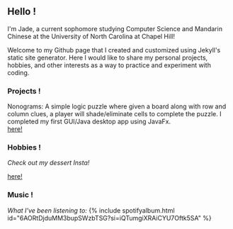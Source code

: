 ## Hello !

I'm Jade, a current sophomore studying Computer Science and Mandarin Chinese at the University of North Carolina at Chapel Hill!

Welcome to my Github page that I created and customized using Jekyll's static site generator. Here I would like to share my personal projects, hobbies, and other interests as a way to practice and experiment with coding. 

### Projects !

Nonograms: A simple logic puzzle where given a board along with row and column clues, a player will shade/eliminate cells to complete the puzzle. I completed my first GUI/Java desktop app using JavaFx.   
[here!](https://github.com/jadehenderson/nonograms)

### Hobbies !

_Check out my dessert Insta!_ 

[here!](https://jadehenderson.github.io/dessert/)

### Music !
_What I've been listening to:_ 
{% include spotifyalbum.html id="6AORtDjduMM3bupSWzbTSG?si=iQTumgiXRAiCYU7Oftk5SA" %}
